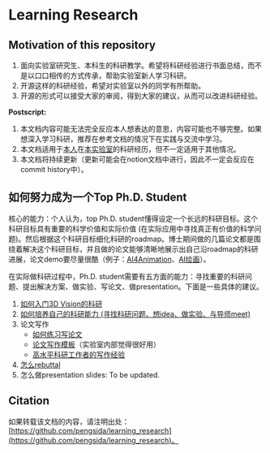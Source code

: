 # Learning Research

## Motivation of this repository

1. 面向实验室研究生、本科生的科研教学。希望将科研经验进行书面总结，而不是以口口相传的方式传承，帮助实验室新人学习科研。
2. 开源这样的科研经验，希望对实验室以外的同学有所帮助。
3. 开源的形式可以接受大家的审阅，得到大家的建议，从而可以改进科研经验。

**Postscript:**
1. 本文档内容可能无法完全反应本人想表达的意思，内容可能也不够完整。如果想深入学习科研，推荐在参考文档的情况下在实践与交流中学习。
2. 本文档适用于[本人](https://pengsida.net/)在[本实验室](https://xzhou.me/)的科研经历，但不一定适用于其他情况。
3. 本文档将持续更新（更新可能会在notion文档中进行，因此不一定会反应在commit history中）。

## 如何努力成为一个Top Ph.D. Student

<!-- 要做好这个科研经验总结，需要先回答一个问题：Top Ph.D. student具备哪些方面的能力？ -->

核心的能力：个人认为，top Ph.D. student懂得设定一个长远的科研目标。这个科研目标具有重要的科学价值和实际价值 (在实际应用中寻找真正有价值的科学问题)。然后根据这个科研目标细化科研的roadmap。博士期间做的几篇论文都是围绕着解决这个科研目标，并且做的论文能够清晰地展示出自己沿roadmap的科研进展，论文demo要尽量很酷（例子：[AI4Animation](https://github.com/sebastianstarke/AI4Animation)、[AI绘画](https://lllyasviel.github.io/Style2PaintsResearch/#research)）。

在实际做科研过程中，Ph.D. student需要有五方面的能力：寻找重要的科研问题、提出解决方案、做实验、写论文、做presentation。下面是一些具体的建议。
1. [如何入门3D Vision的科研](./getting_started_in_research.md)
2. [如何培养自己的科研能力 (寻找科研问题、想idea、做实验、与导师meet)](./getting_advanced_in_research.md)
3. 论文写作
    - [如何练习写论文](https://pengsida.notion.site/c13c7e52aab64c1a8e3576b97fcb9851)
    - [论文写作模板](https://pengsida.notion.site/c1a22465a0fa4b15a12985223916048e)（实验室内部觉得很好用）
    - [高水平科研工作者的写作经验](https://pengsida.notion.site/74aef88b9187439fa4e301704f6eb49a)
4. [怎么rebuttal](https://pengsida.notion.site/rebuttal-af99ce47103e4917b6a5bd1fd4b3c022)
5. 怎么做presentation slides: To be updated.

## Citation

如果转载该文档的内容，请注明出处：[https://github.com/pengsida/learning_research](https://github.com/pengsida/learning_research)。
